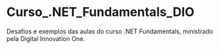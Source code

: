 # Curso_.NET_Fundamentals_DIO
 Desafios e exemplos das aulas do curso .NET Fundamentals, ministrado pela Digital Innovation One.
